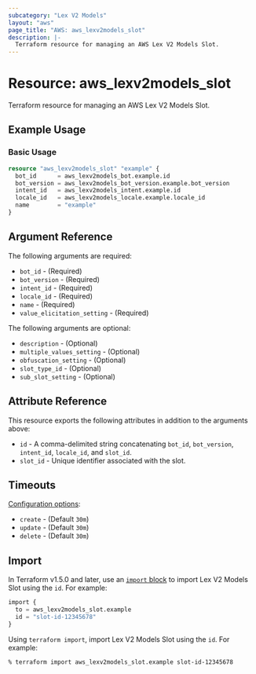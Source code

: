 ```yaml
---
subcategory: "Lex V2 Models"
layout: "aws"
page_title: "AWS: aws_lexv2models_slot"
description: |-
  Terraform resource for managing an AWS Lex V2 Models Slot.
---
```


# Resource: aws_lexv2models_slot

Terraform resource for managing an AWS Lex V2 Models Slot.

## Example Usage

### Basic Usage

```terraform
resource "aws_lexv2models_slot" "example" {
  bot_id      = aws_lexv2models_bot.example.id
  bot_version = aws_lexv2models_bot_version.example.bot_version
  intent_id   = aws_lexv2models_intent.example.id
  locale_id   = aws_lexv2models_locale.example.locale_id
  name        = "example"
}
```

## Argument Reference

The following arguments are required:

* `bot_id` - (Required)
* `bot_version` - (Required)
* `intent_id` - (Required)
* `locale_id` - (Required)
* `name` - (Required)
* `value_elicitation_setting` - (Required)

The following arguments are optional:

* `description` - (Optional)
* `multiple_values_setting` - (Optional)
* `obfuscation_setting` - (Optional)
* `slot_type_id` - (Optional)
* `sub_slot_setting` - (Optional)

## Attribute Reference

This resource exports the following attributes in addition to the arguments above:

* `id` - A comma-delimited string concatenating `bot_id`, `bot_version`, `intent_id`, `locale_id`, and `slot_id`.
* `slot_id` - Unique identifier associated with the slot.

## Timeouts

[Configuration options](https://developer.hashicorp.com/terraform/language/resources/syntax#operation-timeouts):

* `create` - (Default `30m`)
* `update` - (Default `30m`)
* `delete` - (Default `30m`)

## Import

In Terraform v1.5.0 and later, use an [`import` block](https://developer.hashicorp.com/terraform/language/import) to import Lex V2 Models Slot using the `id`. For example:

```terraform
import {
  to = aws_lexv2models_slot.example
  id = "slot-id-12345678"
}
```

Using `terraform import`, import Lex V2 Models Slot using the `id`. For example:

```console
% terraform import aws_lexv2models_slot.example slot-id-12345678
```
